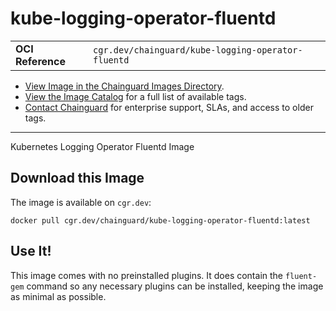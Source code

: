 <!--monopod:start-->
# kube-logging-operator-fluentd
| | |
| - | - |
| **OCI Reference** | `cgr.dev/chainguard/kube-logging-operator-fluentd` |


* [View Image in the Chainguard Images Directory](https://images.chainguard.dev/directory/image/kube-logging-operator-fluentd/overview).
* [View the Image Catalog](https://console.chainguard.dev/images/catalog) for a full list of available tags.
* [Contact Chainguard](https://www.chainguard.dev/chainguard-images) for enterprise support, SLAs, and access to older tags.

---
<!--monopod:end-->

<!--overview:start-->
Kubernetes Logging Operator Fluentd Image
<!--overview:end-->

<!--getting:start-->
## Download this Image
The image is available on `cgr.dev`:

```
docker pull cgr.dev/chainguard/kube-logging-operator-fluentd:latest
```
<!--getting:end-->

<!--body:start-->
## Use It!

This image comes with no preinstalled plugins. It does contain the `fluent-gem` command so any necessary plugins can
be installed, keeping the image as minimal as possible.
<!--body:end-->
